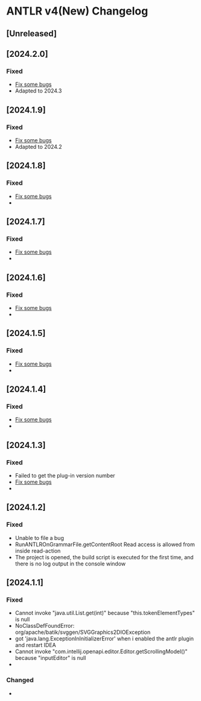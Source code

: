 <!-- Keep a Changelog guide -> https://keepachangelog.com -->

# ANTLR v4(New) Changelog

## [Unreleased]

## [2024.2.0]
### Fixed
- [Fix some bugs](https://github.com/mbtsp/intellij-plugin-v4/milestone/8?closed=1)
- Adapted to 2024.3


## [2024.1.9]
### Fixed
- [Fix some bugs](https://github.com/mbtsp/intellij-plugin-v4/milestone/7?closed=1)
- Adapted to 2024.2

## [2024.1.8]
### Fixed
- [Fix some bugs](https://github.com/mbtsp/intellij-plugin-v4/milestone/6?closed=1)
-


## [2024.1.7]
### Fixed
- [Fix some bugs](https://github.com/mbtsp/intellij-plugin-v4/milestone/5?closed=1)
-



## [2024.1.6]
### Fixed
- [Fix some bugs](https://github.com/mbtsp/intellij-plugin-v4/milestone/4?closed=1)
-

## [2024.1.5]

### Fixed
- [Fix some bugs](https://github.com/mbtsp/intellij-plugin-v4/milestone/2?closed=1)
-




## [2024.1.4]

### Fixed
- [Fix some bugs](https://github.com/mbtsp/intellij-plugin-v4/milestone/2?closed=1)
-



## [2024.1.3]

### Fixed
- Failed to get the plug-in version number
- [Fix some bugs](https://github.com/mbtsp/intellij-plugin-v4/milestone/1?closed=1)
- 



## [2024.1.2]

### Fixed
- Unable to file a bug
-  RunANTLROnGrammarFile.getContentRoot   Read access is allowed from inside read-action
- The project is opened, the build script is executed for the first time, and there is no log output in the console window

## [2024.1.1]

### Fixed
- Cannot invoke "java.util.List.get(int)" because "this.tokenElementTypes" is null
- NoClassDefFoundError: org/apache/batik/svggen/SVGGraphics2DIOException
- got 'java.lang.ExceptionInInitializerError' when i enabled the antlr plugin and restart IDEA
- Cannot invoke "com.intellij.openapi.editor.Editor.getScrollingModel()" because "inputEditor" is null
- 
### Changed
- 
